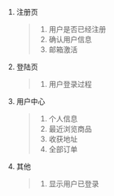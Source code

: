 1. 注册页

   >1. 用户是否已经注册
   >2. 确认用户信息
   >3. 邮箱激活

2. 登陆页

   >1. 用户登录过程

3. 用户中心

   > 1. 个人信息
   > 2. 最近浏览商品 
   > 3. 收获地址
   > 4. 全部订单

4. 其他

   >1. 显示用户已登录







